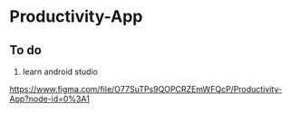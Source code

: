 # Productivity-App

## To do

1. learn android studio

https://www.figma.com/file/O77SuTPs9QOPCRZEmWFQcP/Productivity-App?node-id=0%3A1
